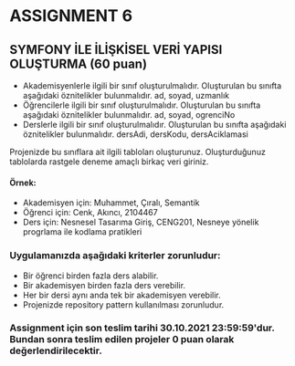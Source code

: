 # ASSIGNMENT 6

## SYMFONY İLE İLİŞKİSEL VERİ YAPISI OLUŞTURMA (60 puan)
-	Akademisyenlerle ilgili bir sınıf oluşturulmalıdır. Oluşturulan bu sınıfta aşağıdaki öznitelikler bulunmalıdır.
ad, soyad, uzmanlık 
-	Öğrencilerle ilgili bir sınıf oluşturulmalıdır. Oluşturulan bu sınıfta aşağıdaki öznitelikler bulunmalıdır.
ad, soyad, ogrenciNo 
-	Derslerle ilgili bir sınıf oluşturulmalıdır. Oluşturulan bu sınıfta aşağıdaki öznitelikler bulunmalıdır.
dersAdi, dersKodu, dersAciklamasi 

Projenizde bu sınıflara ait ilgili tabloları oluşturunuz. Oluşturduğunuz tablolarda rastgele deneme amaçlı birkaç veri giriniz.

#### Örnek:
- Akademisyen için: Muhammet, Çıralı, Semantik
- Öğrenci için: Cenk, Akıncı, 2104467
- Ders için: Nesnesel Tasarıma Giriş, CENG201, Nesneye yönelik progrlama ile kodlama pratikleri

### Uygulamanızda aşağıdaki kriterler zorunludur:
- Bir öğrenci birden fazla ders alabilir.
- Bir akademisyen birden fazla ders verebilir.
- Her bir dersi aynı anda tek bir akademisyen verebilir.
- Projenizde repository pattern kullanılması zorunludur.

### Assignment için son teslim tarihi 30.10.2021 23:59:59'dur. Bundan sonra teslim edilen projeler 0 puan olarak değerlendirilecektir.
